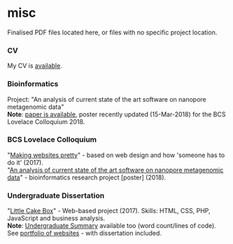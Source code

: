 # misc
Finalised PDF files located here, or files with no specific project location.

### CV
My CV is [available](https://github.com/sap218/misc/blob/master/CV.pdf).

### Bioinformatics
Project: "An analysis of current state of the art software on nanopore metagenomic data"
<br />
**Note**: [paper is available](https://doi.org/10.1101/288969), poster recently updated (15-Mar-2018) for the BCS Lovelace Colloquium 2018.

### BCS Lovelace Colloquium
"[Making websites pretty](https://github.com/sap218/misc/blob/master/lovelace_poster_2017.pdf)" - based on web design and how 'someone has to do it' (2017).
<br />
"[An analysis of current state of the art software on nanopore metagenomic data](https://github.com/sap218/misc/blob/master/bioinformatics_poster.pdf)" - bioinformatics research project [poster] (2018).

### Undergraduate Dissertation
"[Little Cake Box](https://github.com/sap218/misc/blob/master/undergraduate_dissertation.pdf)" - Web-based project (2017). Skills: HTML, CSS, PHP, JavaScript and business analysis.
<br />
**Note**: [Undergraduate Summary](https://github.com/sap218/misc/blob/master/undergraduate_summary.pdf) available too (word count/lines of code).
<br />
See [portfolio of websites](http://users.aber.ac.uk/sap21/) - with dissertation included.
